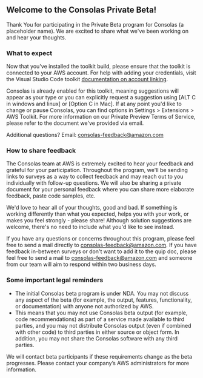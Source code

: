 ## Welcome to the Consolas Private Beta!

Thank You for participating in the Private Beta program for Consolas (a placeholder name). We are excited to share what we've been working on and hear your thoughts.

### What to expect

Now that you've installed the toolkit build, please ensure that the toolkit is connected to your AWS account. For help with adding your credentials, visit
the Visual Studio Code toolkit [documentation on account linking](https://docs.aws.amazon.com/toolkit-for-vscode/latest/userguide/establish-credentials.html).

Consolas is already enabled for this toolkit, meaning suggestions will appear as your type or you can explicitly request a suggestion using [ALT C in windows and linux] or
[Option C in Mac].
If at any point you'd like to change or pause Consolas, you can find options in Settings > Extensions > AWS Toolkit.
For more information on our Private Preview Terms of Service, please refer to the document we've provided via email.

Additional questions? Email: consolas-feedback@amazon.com

### How to share feedback

The Consolas team at AWS is extremely excited to hear your feedback and grateful for your participation.
Throughout the program, we'll be sending links to surveys as a way to collect feedback and may reach out to you individually with follow-up questions. We will
also be sharing a private document for your personal feedback where you can share more elaborate feedback, paste code samples, etc.

We'd love to hear all of your thoughts, good and bad. If something is working differently than what you expected, helps you with your work, or makes you feel
strongly - please share! Although solution suggestions are welcome, there's no need to include what you'd like to see instead.

If you have any questions or concerns throughout this program, please feel free to send a mail directly to consolas-feedback@amazon.com.
If you have feedback in-between surveys or don't want to add it to the quip doc, please feel free to send a mail to consolas-feedback@amazon.com and
someone from our team will aim to respond within two business days.

### Some important legal reminders

-   The initial Consolas beta program is under NDA. You may not discuss any aspect of the beta (for example, the output, features, functionality, or documentation)
    with anyone not authorized by AWS.
-   This means that you may not use Consolas beta output (for example, code recommendations) as part of a service made available to third parties, and you may not
    distribute Consolas output (even if combined with other code) to third parties in either source or object form. In addition, you may not share the Consolas
    software with any third parties.

We will contact beta participants if these requirements change as the beta progresses. Please contact your company’s AWS administrators for more information.
